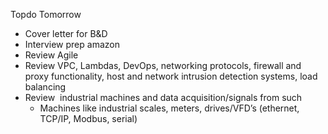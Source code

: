 Topdo Tomorrow

- Cover letter for B&D
- Interview prep amazon
- Review Agile
- Review VPC, Lambdas, DevOps, networking protocols, firewall and proxy functionality, host and network intrusion detection systems, load balancing
- Review  industrial machines and data acquisition/signals from such
	- Machines like industrial scales, meters, drives/VFD’s (ethernet, TCP/IP, Modbus, serial)
